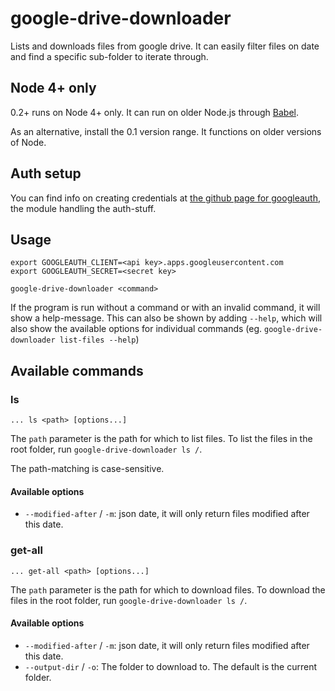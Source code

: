 google-drive-downloader
=======================

Lists and downloads files from google drive. It can easily filter files on date
and find a specific sub-folder to iterate through.


Node 4+ only
-----------

0.2+ runs on Node 4+ only. It can run on older Node.js through
[Babel](https://babeljs.io).

As an alternative, install the 0.1 version range. It functions on older versions
of Node.


Auth setup
----------

You can find info on creating credentials at
[the github page for googleauth](https://github.com/maxogden/googleauth), the
module handling the auth-stuff.


Usage
-----

	export GOOGLEAUTH_CLIENT=<api key>.apps.googleusercontent.com
	export GOOGLEAUTH_SECRET=<secret key>

	google-drive-downloader <command>

If the program is run without a command or with an invalid command, it will show
a help-message. This can also be shown by adding `--help`, which will also show
the available options for individual commands (eg.
`google-drive-downloader list-files --help`)


Available commands
------------------

### ls

	... ls <path> [options...]

The `path` parameter is the path for which to list files. To list the files in
the root folder, run `google-drive-downloader ls /`.

The path-matching is case-sensitive.

#### Available options

- `--modified-after` / `-m`: json date, it will only return files modified
    after this date.

### get-all

	... get-all <path> [options...]

The `path` parameter is the path for which to download files. To download the
files in the root folder, run `google-drive-downloader ls /`.

#### Available options

- `--modified-after` / `-m`: json date, it will only return files modified
    after this date.
- `--output-dir` / `-o`: The folder to download to. The default is the current
    folder.
